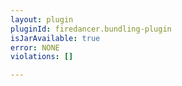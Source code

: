 ```yaml
---
layout: plugin
pluginId: firedancer.bundling-plugin
isJarAvailable: true
error: NONE
violations: []

---
```

